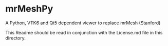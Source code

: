 # mrMeshPy
A Python, VTK6 and Qt5 dependent viewer to replace mrMesh (Stanford)

This Readme should be read in conjunction with the License.md file in this directory.


